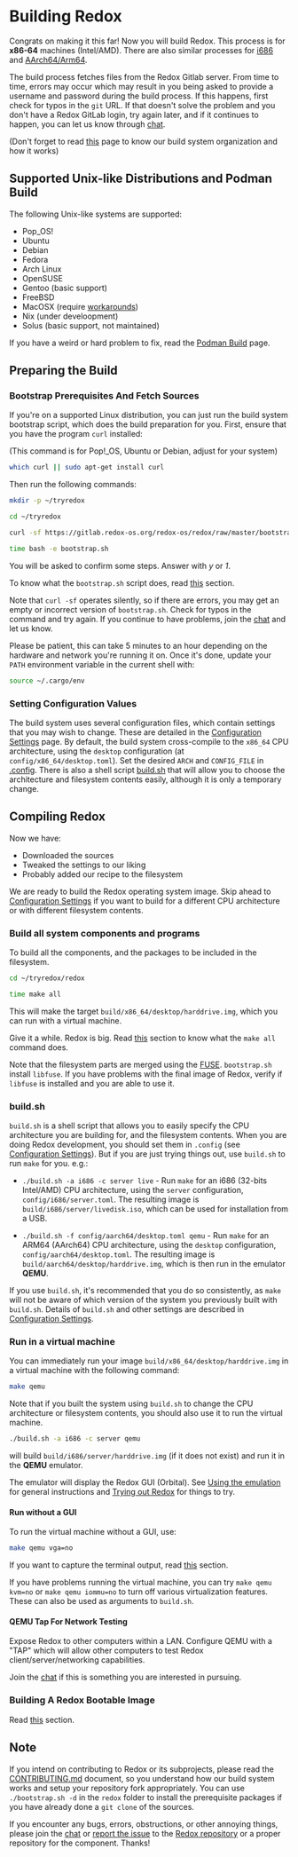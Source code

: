 # Building Redox

Congrats on making it this far! Now you will build Redox. This process is for **x86-64** machines (Intel/AMD). There are also similar processes for [i686](./i686.md) and [AArch64/Arm64](./aarch64.md).

The build process fetches files from the Redox Gitlab server. From time to time, errors may occur which may result in you being asked to provide a username and password during the build process. If this happens, first check for typos in the `git` URL. If that doesn't solve the problem and you don't have a Redox GitLab login, try again later, and if it continues to happen, you can let us know through [chat](./chat.md).

(Don't forget to read [this](./build-system-reference.md) page to know our build system organization and how it works)

## Supported Unix-like Distributions and Podman Build

The following Unix-like systems are supported:

- Pop_OS!
- Ubuntu
- Debian
- Fedora
- Arch Linux
- OpenSUSE
- Gentoo (basic support)
- FreeBSD
- MacOSX (require [workarounds](./advanced-build.md#macos-users))
- Nix (under develoopment)
- Solus (basic support, not maintained)

If you have a weird or hard problem to fix, read the [Podman Build](./podman-build.md) page.

## Preparing the Build

### Bootstrap Prerequisites And Fetch Sources

If you're on a supported Linux distribution, you can just run the build system bootstrap script, which does the build preparation for you. First, ensure that you have the program `curl` installed:

(This command is for Pop!_OS, Ubuntu or Debian, adjust for your system)

```sh
which curl || sudo apt-get install curl
```

Then run the following commands:

```sh
mkdir -p ~/tryredox
```

```sh
cd ~/tryredox
```

```sh
curl -sf https://gitlab.redox-os.org/redox-os/redox/raw/master/bootstrap.sh -o bootstrap.sh
```

```sh
time bash -e bootstrap.sh
```

You will be asked to confirm some steps. Answer with *y* or *1*.

To know what the `bootstrap.sh` script does, read [this](./build-phases.md#bootstrapsh) section.

Note that `curl -sf` operates silently, so if there are errors, you may get an empty or incorrect version of `bootstrap.sh`. Check for typos in the command and try again. If you continue to have problems, join the [chat](./chat.md) and let us know.

Please be patient, this can take 5 minutes to an hour depending on the hardware and network you're running it on. Once it's done, update your `PATH` environment variable in the current shell with:

```sh
source ~/.cargo/env
```

### Setting Configuration Values

The build system uses several configuration files, which contain settings that you may wish to change. These are detailed in the [Configuration Settings](./configuration-settings.md) page. By default, the build system cross-compile to the `x86_64` CPU architecture, using the `desktop` configuration (at `config/x86_64/desktop.toml`). Set the desired `ARCH` and `CONFIG_FILE` in [.config](./configuration-settings.md#config). There is also a shell script [build.sh](#buildsh) that will allow you to choose the architecture and filesystem contents easily, although it is only a temporary change.

## Compiling Redox

Now we have:

 - Downloaded the sources
 - Tweaked the settings to our liking
 - Probably added our recipe to the filesystem

We are ready to build the Redox operating system image. Skip ahead to [Configuration Settings](./configuration-settings.md) if you want to build for a different CPU architecture or with different filesystem contents.

### Build all system components and programs

To build all the components, and the packages to be included in the filesystem.

```sh
cd ~/tryredox/redox
```

```sh
time make all
```

This will make the target `build/x86_64/desktop/harddrive.img`, which you can run with a virtual machine.

Give it a while. Redox is big. Read [this](./build-phases.md#make-all-first-run) section to know what the `make all` command does.

Note that the filesystem parts are merged using the [FUSE](https://github.com/libfuse/libfuse). `bootstrap.sh` install `libfuse`. If you have problems with the final image of Redox, verify if `libfuse` is installed and you are able to use it.

### build.sh

`build.sh` is a shell script that allows you to easily specify the CPU architecture you are building for, and the filesystem contents. When you are doing Redox development, you should set them in `.config` (see [Configuration Settings](./configuration-settings.md)). But if you are just trying things out, use `build.sh` to run `make` for you. e.g.:

- `./build.sh -a i686 -c server live` - Run `make` for an i686 (32-bits Intel/AMD) CPU architecture, using the `server` configuration, `config/i686/server.toml`. The resulting image is `build/i686/server/livedisk.iso`, which can be used for installation from a USB.

- `./build.sh -f config/aarch64/desktop.toml qemu` - Run `make` for an ARM64 (AArch64) CPU architecture, using the `desktop` configuration, `config/aarch64/desktop.toml`. The resulting image is `build/aarch64/desktop/harddrive.img`, which is then run in the emulator **QEMU**.

If you use `build.sh`, it's recommended that you do so consistently, as `make` will not be aware of which version of the system you previously built with `build.sh`. Details of `build.sh` and other settings are described in [Configuration Settings](./configuration-settings.md).

### Run in a virtual machine

You can immediately run your image `build/x86_64/desktop/harddrive.img` in a virtual machine with the following command:

```sh
make qemu
```

Note that if you built the system using `build.sh` to change the CPU architecture or filesystem contents, you should also use it to run the virtual machine.

```sh
./build.sh -a i686 -c server qemu
```

will build `build/i686/server/harddrive.img` (if it does not exist) and run it in the **QEMU** emulator.

The emulator will display the Redox GUI (Orbital). See [Using the emulation](./running-vm.md#using-the-emulation) for general instructions and [Trying out Redox](./trying-out-redox.md) for things to try.

#### Run without a GUI

To run the virtual machine without a GUI, use:

```sh
make qemu vga=no
```

If you want to capture the terminal output, read [this](./troubleshooting.md#debug-methods) section.

If you have problems running the virtual machine, you can try `make qemu kvm=no` or `make qemu iommu=no` to turn off various virtualization features. These can also be used as arguments to `build.sh`.

#### QEMU Tap For Network Testing

Expose Redox to other computers within a LAN. Configure QEMU with a "TAP" which will allow other computers to test Redox client/server/networking capabilities.

Join the [chat](./chat.md) if this is something you are interested in pursuing.

### Building A Redox Bootable Image

Read [this](./coding-and-building.md#testing-on-real-hardware) section.

## Note

If you intend on contributing to Redox or its subprojects, please read the [CONTRIBUTING.md](https://gitlab.redox-os.org/redox-os/redox/-/blob/master/CONTRIBUTING.md) document, so you understand how our build system works and setup your repository fork appropriately. You can use `./bootstrap.sh -d` in the `redox` folder to install the prerequisite packages if you have already done a `git clone` of the sources.

If you encounter any bugs, errors, obstructions, or other annoying things, please join the [chat](./chat.md) or [report the issue](./creating-proper-bug-reports.md) to the [Redox repository](https://gitlab.redox-os.org/redox-os/redox) or a proper repository for the component. Thanks!
